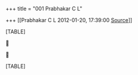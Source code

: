 +++
title = "001 Prabhakar C L"

+++
[[Prabhakar C L	2012-01-20, 17:39:00 [Source](https://groups.google.com/g/bvparishat/c/KFGXtzbDnjs)]]



[TABLE]





[TABLE]

